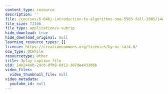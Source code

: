 ```yaml
---
content_type: resource
description: ''
file: /courses/6-046j-introduction-to-algorithms-sma-5503-fall-2005/14e244eb2acddfb86d13307de4433d6b_s7QSM_hlS1U.srt
file_size: 72106
file_type: application/x-subrip
hide_download: true
hide_download_original: null
learning_resource_types: []
license: https://creativecommons.org/licenses/by-nc-sa/4.0/
ocw_type: OCWFile
resourcetype: Other
title: 3play caption file
uid: 14e244eb-2acd-dfb8-6d13-307de4433d6b
video_files:
  video_thumbnail_file: null
video_metadata:
  youtube_id: null
---
```

